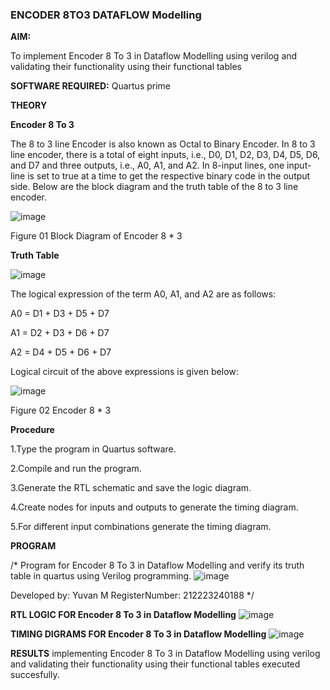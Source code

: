 ### ENCODER 8TO3 DATAFLOW Modelling

**AIM:**

To implement  Encoder 8 To 3 in Dataflow Modelling using verilog and validating their functionality using their functional tables

**SOFTWARE REQUIRED:** Quartus prime

**THEORY**

**Encoder 8 To 3**

The 8 to 3 line Encoder is also known as Octal to Binary Encoder. In 8 to 3 line encoder, there is a total of eight inputs, i.e., D0, D1, D2, D3, D4, D5, D6, and D7 and three outputs, i.e., A0, A1, and A2. In 8-input lines, one input-line is set to true at a time to get the respective binary code in the output side. Below are the block diagram and the truth table of the 8 to 3 line encoder.

![image](https://github.com/naavaneetha/ENCODER8TO3DATAFLOW/assets/154305477/0bc242c1-eb9e-4c47-afe5-30428470efc3)

Figure 01  Block Diagram of Encoder 8 * 3

**Truth Table**

![image](https://github.com/naavaneetha/ENCODER8TO3DATAFLOW/assets/154305477/35496b14-ae6e-4cd1-9abd-d6736b576575)

The logical expression of the term A0, A1, and A2 are as follows:

A0 = D1 + D3 + D5 + D7

A1 = D2 + D3 + D6 + D7

A2 = D4 + D5 + D6 + D7

Logical circuit of the above expressions is given below:

![image](https://github.com/naavaneetha/ENCODER8TO3DATAFLOW/assets/154305477/95acaee6-c873-4c75-89eb-ef09fb158053)

Figure 02  Encoder 8 * 3

**Procedure**

1.Type the program in Quartus software.

2.Compile and run the program.

3.Generate the RTL schematic and save the logic diagram.

4.Create nodes for inputs and outputs to generate the timing diagram.

5.For different input combinations generate the timing diagram.

**PROGRAM**

/* Program for Encoder 8 To 3 in Dataflow Modelling and verify its truth table in quartus using Verilog programming. 
![image](https://github.com/Yuvan291205/ENCODER8TO3DATAFLOW/assets/138849170/6e4087ad-112c-4a53-b75a-1eda9e76ec70)


Developed by:  Yuvan M RegisterNumber: 212223240188
*/

**RTL LOGIC FOR Encoder 8 To 3 in Dataflow Modelling**
![image](https://github.com/Yuvan291205/ENCODER8TO3DATAFLOW/assets/138849170/da6307ca-3503-4825-905f-5ffbfcb75a6a)


**TIMING DIGRAMS FOR Encoder 8 To 3 in Dataflow Modelling**
![image](https://github.com/Yuvan291205/ENCODER8TO3DATAFLOW/assets/138849170/084f5181-d525-450e-b9e6-57bc424fc4cc)


**RESULTS**
implementing Encoder 8 To 3 in Dataflow Modelling using verilog and validating their functionality using their functional tables executed succesfully.



